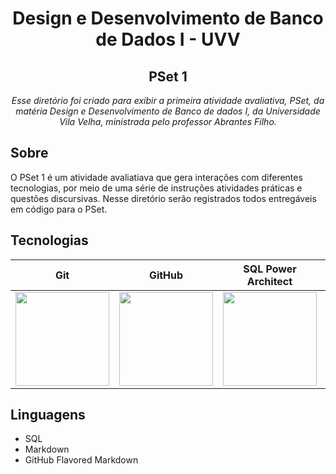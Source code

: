 <h1 align="center">Design e Desenvolvimento de Banco de Dados I - UVV</h1>
<h2 align="center">PSet 1</h2>
<p align="center"><i>Esse diretório foi criado para exibir a primeira atividade avaliativa, PSet, da matéria Design e Desenvolvimento de Banco de dados I, da Universidade Vila Velha, ministrada pelo professor Abrantes Filho.</i></p>

##  Sobre

O PSet 1 é um atividade avaliatiava que gera interações com diferentes tecnologias, por meio de uma série de instruções atividades práticas e questões discursivas. Nesse diretório serão registrados todos entregáveis em código para o PSet.

## Tecnologias 
| Git | GitHub | SQL Power Architect | PostgreSQL | MariaDB | Oracle SQL Developer |
|----------|----------|----------|----------|----------|----------|
|<img src="https://git-scm.com/images/logos/downloads/Git-Icon-1788C.png" width=150px />|<img src="https://github.githubassets.com/images/modules/logos_page/Octocat.png" width=150px /> | <img src="https://ucarecdn.com/c51f4b2a-d92c-4e2a-a775-8b7c06fcf3f1/" width=150px /> |  <img src="https://user-images.githubusercontent.com/110923126/200828468-e0f2c9fb-a522-4755-8d5e-98104cce83f8.png" width=150px /> | <img src="https://upload.wikimedia.org/wikipedia/commons/thumb/c/ca/MariaDB_colour_logo.svg/2560px-MariaDB_colour_logo.svg.png" width=150px /> | <img src="https://www.oracle.com/a/ocom/img/sql-dev3.svg" width=120px/>

## Linguagens 
- SQL
- Markdown
- GitHub Flavored Markdown

